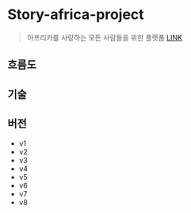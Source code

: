 # Story-africa-project
> 아프리카를 사랑하는 모든 사람들을 위한 플랫폼
[LINK](http://15.164.99.110:8080/storyafrica/)

## 흐름도

## 기술 

## 버전
* v1 
* v2
* v3
* v4
* v5
* v6
* v7
* v8
